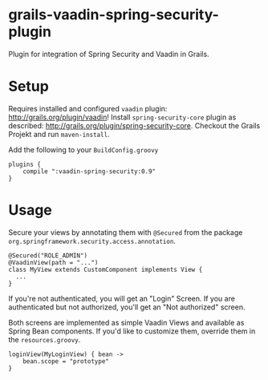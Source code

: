 grails-vaadin-spring-security-plugin
====================================

Plugin for integration of Spring Security and Vaadin in Grails.

# Setup
Requires installed and configured `vaadin` plugin: http://grails.org/plugin/vaadin!
Install `spring-security-core` plugin as described: http://grails.org/plugin/spring-security-core.
Checkout the Grails Projekt and run `maven-install`. 

Add the following to your `BuildConfig.groovy`
```
plugins {
    compile ":vaadin-spring-security:0.9"
}
```
# Usage

Secure your views by annotating them with `@Secured` from the package `org.springframework.security.access.annotation`.

```
@Secured("ROLE_ADMIN")
@VaadinView(path = "...")
class MyView extends CustomComponent implements View {
  ...
}
```
If you're not authenticated, you will get an "Login" Screen.
If you are authenticated but not authorized, you'll get an "Not authorized" screen.

Both screens are implemented as simple Vaadin Views and available as Spring Bean components.
If you'd like to customize them, override them in the `resources.groovy`.

```
loginView(MyLoginView) { bean ->
    bean.scope = "prototype"
}
```